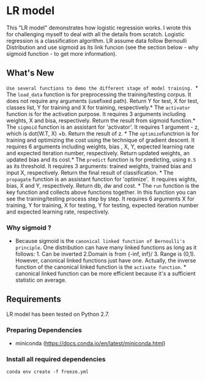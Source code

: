 # LR model 
This "LR model" demonstrates how logistic regression works. I wrote this for challenging myself to deal with all the details from scratch.
Logistic regression is a classification algorithm. LR assume data follow Bernoulli Distribution and use sigmoid as its link funcion (see the section below - why sigmoid function - to get more information).
## What's New
```Use several functions to demo the different stage of model training. ```* The `load_data` function is for preprocessing the training/testing corpus. It does not require any arguments (usefixed path). Return Y for test, X for test, classes list, Y for training and X for training, respectively.* The `activator` function is for the activation purpose. It requires 3 arguments including weights, X and bisa, respectively. Return the result from sigmoid function.* The `sigmoid` function is an assistant for 'activator'. It requires 1 argument - z, which is dot(W.T, X) +b. Return the result of z. * The `optimize`functrion is for training and optimizing the cost using the technique of gradient descent. It requires 6 arguments including weights, bias , X, Y, expected learning rate and expected iteration number, respectively. Return updated weights, an updated bias and its cost.* The `predict` function is for predicting, using `0.5` as its threshold. It requires 3 arguments: trained weights, trained bias and input X, respectively. Return the final result of classification. * The `propagate` function is an assistant function for 'optimize'.  It requires wights, bias, X and Y, respectively. Return db, dw and cost. * The `run` function is the key function and collects above functions together. In this function you can see the training/testing process step by step. It requires 6 arguments X for training, Y for training, X for testing, Y for testing, expected iteration number and expected learning rate, respectively. 

### Why sigmoid ?
* Because sigmoid is the `canonical linked function of Bernoulli's principle`. One distribution can have many linked functions as long as it follows: 1. Can be inverted 2.Domain is from {-inf, inf}/ 3. Range is (0,1). However, canonical linked functions just have one. Actually, the inverse function of the canonical linked function is the `activate function`. * canonical linked function can be more efficient because it's a sufficient statistic on average.

## Requirements
LR model has been tested on Python 2.7.

### Preparing Dependencies
* miniconda (https://docs.conda.io/en/latest/miniconda.html)

### Install all required dependencies
```conda env create -f freeze.yml```
